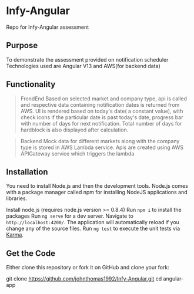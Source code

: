 # Infy-Angular
Repo for Infy-Angular assessment

## Purpose
To demonstrate the assessment provided on notification scheduler
Technologies used are Angular V13 and AWS(for backend data)

## Functionality
>FrondEnd
Based on selected market and company type, api is called and respective data containing notification dates is returned from AWS.
UI is rendered based on today's date( a constant value), with check icons if the particular date is past today's date, progress bar with number of days for next notification.
Total number of days for hardblock is also displayed after calculation.

>Backend
Mock data for different markets along with the company type is stored in AWS Lambda service.
Apis are created using AWS APIGateway service which triggers the lambda

## Installation
You need to install Node.js and then the development tools. Node.js comes with a package manager called npm for installing NodeJS applications and libraries.

Install node.js (requires node.js version >= 0.8.4)
Run `npm i` to install the packages
Run `ng serve` for a dev server. Navigate to `http://localhost:4200/`. The application will automatically reload if you change any of the source files.
Run `ng test` to execute the unit tests via [Karma](https://karma-runner.github.io).

## Get the Code
Either clone this repository or fork it on GitHub and clone your fork:

git clone https://github.com/johnthomas1992/Infy-Angular.git
cd angular-app

